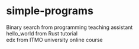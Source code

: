 # simple-programs
Binary search from programming teaching assistant  
hello_world from Rust tutorial  
edx from ITMO university online course
